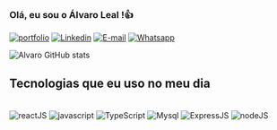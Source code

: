 
### Olá, eu sou o Álvaro Leal !👍
[![portfolio](https://img.shields.io/badge/Portfolio-000000?style=for-the-badge&logo=About.me&logoColor=white)](https://alvaroleal-dev.vercel.app/)
[![Linkedin](https://img.shields.io/badge/LinkedIn-0077B5?style=for-the-badge&logo=linkedin&logoColor=white)](https://www.linkedin.com/in/%C3%A1lvaro-leal/) [![E-mail](https://img.shields.io/badge/Gmail-D14836?style=for-the-badge&logo=gmail&logoColor=white)](mailto:alvaroleal27815@gmail.com) [![Whatsapp](https://img.shields.io/badge/WhatsApp-25D366?style=for-the-badge&logo=whatsapp&logoColor=white)](https://w.app/AlvaroLeal)

![Alvaro GitHub stats](https://github-readme-stats.vercel.app/api?username=ALVAROLEAL77&show_icons=true&theme=tokyonight)

## Tecnologias que eu uso no meu dia 

<div style='display: inline_block'><br/>
<img align="center" alt='reactJS' src='https://img.shields.io/badge/React-20232A?style=for-the-badge&logo=react&logoColor=61DAFB'>
<img align="center" alt='javascript' src='https://img.shields.io/badge/JavaScript-F7DF1E?style=for-the-badge&logo=javascript&logoColor=black' >
<img align="center" alt='TypeScript' src='https://img.shields.io/badge/TypeScript-007ACC?style=for-the-badge&logo=typescript&logoColor=white'>
<img align="center" alt='Mysql' src='https://img.shields.io/badge/MySQL-00000F?style=for-the-badge&logo=mysql&logoColor=white'> <img align="center" alt='ExpressJS' src='https://img.shields.io/badge/Express.js-404D59?style=for-the-badge' > <img align="center" alt='nodeJS' src='https://img.shields.io/badge/Node.js-43853D?style=for-the-badge&logo=node.js&logoColor=white' >
